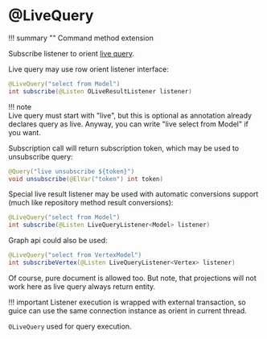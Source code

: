 # @LiveQuery

!!! summary ""
    Command method extension

Subscribe listener to orient [live query](https://orientdb.org/docs/3.1.x/java/Live-Query.html).

Live query may use row orient listener interface:

```java
@LiveQuery("select from Model")
int subscribe(@Listen OLiveResultListener listener)
```

!!! note  
    Live query must start with "live", but this is optional as annotation already declares query as live. Anyway, you can write "live select from Model" if you want.

Subscription call will return subscription token, which may be used to unsubscribe query:

```java
@Query("live unsubscribe ${token}")
void unsubscribe(@ElVar("token") int token)
```

Special live result listener may be used with automatic conversions support (much like repository method result conversions):

```java
@LiveQuery("select from Model")
int subscribe(@Listen LiveQueryListener<Model> listener)
```

Graph api could also be used:

```java
@LiveQuery("select from VertexModel")
int subscribeVertex(@Listen LiveQueryListener<Vertex> listener)
```

Of course, pure document is allowed too. But note, that projections will not work here as live query always return entity.

!!! important
    Listener execution is wrapped with external transaction, so guice can use the same connection instance as orient in current thread.

`OLiveQuery` used for query execution.